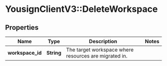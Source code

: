 # YousignClientV3::DeleteWorkspace

## Properties
Name | Type | Description | Notes
------------ | ------------- | ------------- | -------------
**workspace_id** | **String** | The target workspace where resources are migrated in. | 


